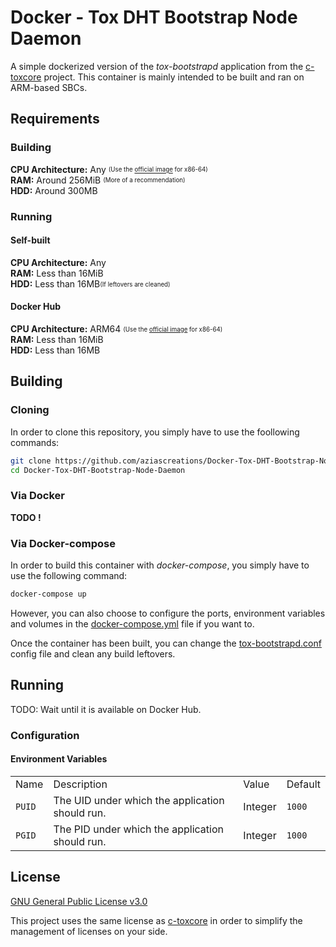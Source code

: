 # Docker - Tox DHT Bootstrap Node Daemon
A simple dockerized version of the *tox-bootstrapd* application from the [c-toxcore](https://github.com/TokTok/c-toxcore) project.
This container is mainly intended to be built and ran on ARM-based SBCs.

## Requirements
### Building
__CPU Architecture:__ Any <sub><sup>(Use the [official image](https://github.com/TokTok/c-toxcore/tree/master/other/docker) for x86-64)</sup></sub><br>
__RAM:__ Around 256MiB <sub><sup>(More of a recommendation)</sup></sub><br>
__HDD:__ Around 300MB
### Running
#### Self-built
__CPU Architecture:__ Any<br>
__RAM:__ Less than 16MiB<br>
__HDD:__ Less than 16MB<sub><sup>(If leftovers are cleaned)</sup></sub>
#### Docker Hub
__CPU Architecture:__ ARM64 <sub><sup>(Use the [official image](https://github.com/TokTok/c-toxcore/tree/master/other/docker) for x86-64)</sup></sub><br>
__RAM:__ Less than 16MiB<br>
__HDD:__ Less than 16MB

## Building
### Cloning
In order to clone this repository, you simply have to use the foollowing commands:
```bash
git clone https://github.com/aziascreations/Docker-Tox-DHT-Bootstrap-Node-Daemon.git
cd Docker-Tox-DHT-Bootstrap-Node-Daemon
```

### Via Docker
**TODO !**

### Via Docker-compose
In order to build this container with *docker-compose*, you simply have to use the following command:
```bash
docker-compose up
```

However, you can also choose to configure the ports, environment variables and volumes in the [docker-compose.yml](docker-compose.yml) file if you want to.

Once the container has been built, you can change the [tox-bootstrapd.conf](tox-bootstrapd.conf) config file and clean any build leftovers.

## Running
TODO: Wait until it is available on Docker Hub.

### Configuration
#### Environment Variables
<table>
	<tr>
		<td>
			Name
		</td>
		<td>
			Description
		</td>
		<td>
			Value
		</td>
		<td>
			Default
		</td>
	</tr>
	<tr>
		<td>
			<code>PUID</code>
		</td>
		<td>
			The UID under which the application should run.
		</td>
		<td>
			Integer
		</td>
		<td>
			<code>1000</code>
		</td>
	</tr>
	<tr>
		<td>
			<code>PGID</code>
		</td>
		<td>
			The PID under which the application should run.
		</td>
		<td>
			Integer
		</td>
		<td>
			<code>1000</code>
		</td>
	</tr>
</table>

## License
[GNU General Public License v3.0](LICENSE)

This project uses the same license as [c-toxcore](https://github.com/TokTok/c-toxcore) in order to simplify the management of licenses on your side.
